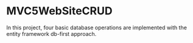 # MVC5WebSiteCRUD
 In this project, four basic database operations are implemented with the entity framework db-first approach.
